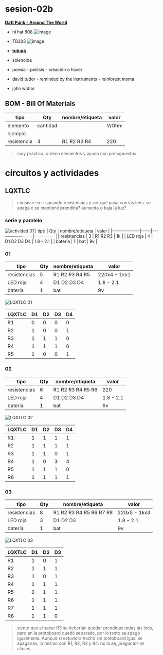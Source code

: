 # sesion-02b

**[Daft Punk - Around The World](https://www.youtube.com/watch?v=K0HSD_i2DvA)**

- hi hat 808
![image](https://github.com/user-attachments/assets/7d4b5637-1132-46ca-abfd-5d94c94f3726)

- TB303
![image](https://github.com/user-attachments/assets/4d1e23f8-abc4-4bd8-8244-f54d162ee2a2)

- **[tutupá](https://vimeo.com/matiasserranoacevedo)**
- solenoide
- poesía - poíēsis - creación o hacer
- david tudor - reminded by the instruments - rainforest moma
- john widlar


## BOM - Bill Of Materials
| tipo        | Qty      | nombre/etiqueta | valor |
|-------------|----------|-----------------|-------|
| elemento    | cantidad |                 | V/Ohm |
| ejemplo     |          |                 |       |
| resistencia | 4        | R1 R2 R3 R4     | 220   |

> muy práctica, ordena elementos y ayuda con presupuestos

# circuitos y actividades

## LQXTLC

> consiste en ir sacando resistencias y ver qué pasa con las leds. se apaga o se mantiene prendida? aumenta o baja la luz?

### serie y paralelo
![actividad 01](https://github.com/user-attachments/assets/532a6372-a573-4771-a146-bfd2b522acfc)
| tipo         | Qty | nombre/etiqueta | valor     |
|--------------|-----|-----------------|-----------|
| resistencias | 3   | R1 R2 R3        | 1k        |
| LED roja     | 4   | D1 D2 D3 D4     | 1.8 - 2.1 |
| batería      | 1   | bat             | 9v        |

### 01
| tipo         | Qty | nombre/etiqueta | valor        |
|--------------|-----|-----------------|--------------|
| resistencias | 5   | R1 R2 R3 R4 R5  | 220x4 - 1kx1 |
| LED roja     | 4   | D1 D2 D3 D4     | 1.8 - 2.1    |
| batería      | 1   | bat             | 9v           |

![LQXTLC 01](https://github.com/user-attachments/assets/af289a4c-b779-40eb-b468-04aece44040d)

| LQXTLC | D1 | D2 | D3 | D4 |
|--------|----|----|----|----|
| R1     | 0  | 0  | 0  | 0  |
| R2     | 1  | 0  | 0  | 1  |
| R3     | 1  | 1  | 1  | 0  |
| R4     | 1  | 1  | 1  | 0  |
| R5     | 1  | 0  | 0  | 1  |

### 02
| tipo         | Qty | nombre/etiqueta   | valor     |
|--------------|-----|-------------------|-----------|
| resistencias | 6   | R1 R2 R3 R4 R5 R6 | 220       |
| LED roja     | 4   | D1 D2 D3 D4       | 1.8 - 2.1 |
| batería      | 1   | bat               | 9v        |

![LQXTLC 02](https://github.com/user-attachments/assets/a14bbbe9-b156-4911-b060-7d3aaf1913a5)

| LQXTLC | D1 | D2 | D3 | D4 |
|--------|----|----|----|----|
| R1     |1   |1   |1   |1   |
| R2     |1   |1   |1   |1   |
| R3     |1   |1   |0   |1   |
| R4     |1   |0   |3   |4   |
| R5     |1   |1   |1   |0   |
| R6     |1   |1   |1   |1   |

### 03
| tipo         | Qty | nombre/etiqueta         | valor        |
|--------------|-----|-------------------------|--------------|
| resistencias | 8   | R1 R2 R3 R4 R5 R6 R7 R8 | 220x5 - 1kx3 |
| LED roja     | 3   | D1 D2 D3                | 1.8 - 2.1    |
| batería      | 1   | bat                     | 9v           |

![LQXTLC 03](https://github.com/user-attachments/assets/097d8501-8685-42a6-ab02-fc31f5725958)

| LQXTLC | D1 | D2 | D3 | 
|--------|----|----|----|
| R1     | 1  | 0  |1   |
| R2     |1   |1   |1   |
| R3     |1   |0   |1   |
| R4     |1   |1   |1   |
| R5     |0   |1   |1   |
| R6     |1   |1   |1   |
| R7     |1   |1   |1   |
| R8     |1   |1   |0   |

> siento que al sacar R3 se deberían quedar prendidas todas las leds, pero en la protoboard quedó separado, por lo tanto se apagó igualmente. Aunque si estuviera hecho sin protoboard igual se apagarían, lo mismo con R1, R2, R3 y R4. no lo sé, _preguntar en clases_
